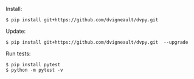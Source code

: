 Install:

    $ pip install git+https://github.com/dvigneault/dvpy.git

Update:

    $ pip install git+https://github.com/dvigneault/dvpy.git  --upgrade

Run tests:

    $ pip install pytest
    $ python -m pytest -v
